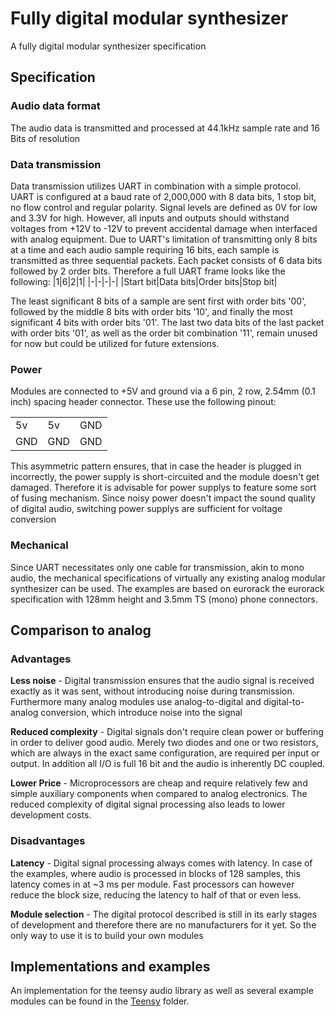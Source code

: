 # Fully digital modular synthesizer
A fully digital modular synthesizer specification

## Specification

### Audio data format
The audio data is transmitted and processed at 44.1kHz sample rate and 16 Bits of resolution

### Data transmission
Data transmission utilizes UART in combination with a simple protocol.
UART is configured at a baud rate of 2,000,000 with 8 data bits, 1 stop bit, no flow control and regular polarity. Signal levels are defined as 0V for low and 3.3V for high. However, all inputs and outputs should withstand voltages from +12V to -12V to prevent accidental damage when interfaced with analog equipment.
Due to UART's limitation of transmitting only 8 bits at a time and each audio sample requiring 16 bits, each sample is transmitted as three sequential packets. Each packet consists of 6 data bits followed by 2 order bits. Therefore a full UART frame looks like the following:
|1|6|2|1|
|-|-|-|-|
|Start bit|Data bits|Order bits|Stop bit|

The least significant 8 bits of a sample are sent first with order bits '00', followed by the middle 8 bits with order bits '10', and finally the most significant 4 bits with order bits '01'. The last two data bits of the last packet with order bits '01', as well as the order bit combination '11', remain unused for now but could be utilized for future extensions.

### Power
Modules are connected to +5V and ground via a 6 pin, 2 row, 2.54mm (0.1 inch) spacing header connector. These use the following pinout:

| | | |
| ------------- | ------------- | --------- |
| 5v  | 5v  | GND |
| GND | GND | GND |

This asymmetric pattern ensures, that in case the header is plugged in incorrectly, the power supply is short-circuited  and the module doesn't get damaged. Therefore it is advisable for power supplys to feature some sort of fusing mechanism.
Since noisy power doesn't impact the sound quality of digital audio, switching power supplys are sufficient for voltage conversion

### Mechanical
Since UART necessitates only one cable for transmission, akin to mono audio, the mechanical specifications of virtually any existing analog modular synthesizer can be used. The examples are based on eurorack the eurorack specification with 128mm height and 3.5mm TS (mono) phone connectors.

## Comparison to analog

### Advantages
**Less noise** - Digital transmission ensures that the audio signal is received exactly as it was sent, without introducing noise during transmission. Furthermore many analog modules use analog-to-digital and digital-to-analog conversion, which introduce noise into the signal

**Reduced complexity** - Digital signals don't require clean power or buffering in order to deliver good audio. Merely two diodes and one or two resistors, which are always in the exact same configuration, are required per input or output. In addition all I/O is full 16 bit and the audio is inherently DC coupled.

**Lower Price** - Microprocessors are cheap and require relatively few and simple auxiliary components when compared to analog electronics. The reduced complexity of digital signal processing also leads to lower development costs.

### Disadvantages
**Latency** - Digital signal processing always comes with latency. In case of the examples, where audio is processed in blocks of 128 samples, this latency comes in at ~3 ms per module. Fast processors can however reduce the block size, reducing the latency to half of that or even less.

**Module selection** - The digital protocol described is still in its early stages of development and therefore there are no manufacturers for it yet. So the only way to use it is to build your own modules

## Implementations and examples
An implementation for the teensy audio library as well as several example modules can be found in the [Teensy](https://github.com/Fora888/fully-digital-modular-hardware-synthesizer/tree/main/Teensy) folder.
